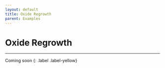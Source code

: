 ```yaml
---
layout: default
title: Oxide Regrowth
parent: Examples
---
```


# Oxide Regrowth

---

Coming soon
{: .label .label-yellow}